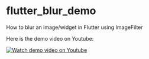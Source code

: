 # flutter_blur_demo
How to blur an image/widget in Flutter using ImageFilter

Here is the demo video on Youtube:

[![Watch demo video on Youtube](http://img.youtube.com/vi/Un9aBGD5AIY/0.jpg)](http://www.youtube.com/watch?v=Un9aBGD5AIY "Flutter blur demo")
